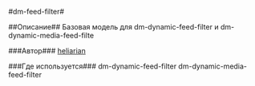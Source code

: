 #dm-feed-filter#

##Описание##
Базовая модель для dm-dynamic-feed-filter и dm-dynamic-media-feed-filte

###Автор###
[heliarian ](https://staff.yandex-team.ru/heliarian )

###Где используется###
dm-dynamic-feed-filter
dm-dynamic-media-feed-filter
